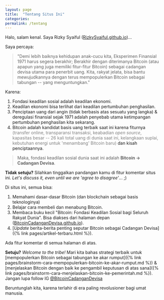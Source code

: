 ```yaml
---
layout: page
title:  "Tentang Situs Ini"
categories:
permalink: /tentang
---
```


Halo, salam kenal. Saya Rizky Syaiful ([RizkySyaiful.github.io](https://RizkySyaiful.github.io))...

Saya percaya:

> "Demi lebih baiknya kehidupan anak-cucu kita, Eksperimen Finansial 1971 harus segera berakhir; Berakhir dengan diterimanya Bitcoin (atau apapun yang juga memiliki fitur-fitur Bitcoin) sebagai cadangan devisa utama para penerbit uang. Kita, rakyat jelata, bisa bantu mewujudkannya dengan terus mempopulerkan Bitcoin sebagai tabungan -- yang menguntungkan."

Karena:

1. Fondasi keadilan sosial adalah keadilan ekonomi.
2. Keadilan ekonomi bisa terlihat dari keadilan pertumbuhan penghasilan.
3. Penciptaan uang dari angin (tidak berbasis atas sesuatu yang langka) & deregulasi finansial sejak 1971 adalah penyebab utama ketimpangan pertumbuhan penghasilan kita sekarang.
4. Bitcoin adalah kandidat basis uang terbaik saat ini karena fiturnya <span style="color:grey;">(transfer online, transparansi transaksi, keabadian *open source*, kapasitas besar -- 26 kali total uang di dunia saat ini, kelangkaan suplai, kebutuhan energi untuk 'menambang' Bitcoin baru)</span> dan kisah penciptaannya.

> Maka, fondasi keadilan sosial dunia saat ini adalah **Bitcoin → Cadangan Devisa**.

**Tidak setuju?** Silahkan tinggalkan pandangan kamu di fitur komentar situs ini. *Let's discuss it, even until we are 'agree to disagree'*... ;) 

Di situs ini, semua bisa:

1. Memahami dasar-dasar Bitcoin (dan blockchain sebagai basis teknologinya)
1. Belajar cara membeli dan menabung Bitcoin.
1. Membaca buku kecil "Bitcoin: Fondasi Keadilan Sosial bagi Seluruh Rakyat Dunia". Bisa diakses dari halaman depan ([BitcoinCadanganDevisa.github.io](/)).
1. [*Update* berita-berita penting seputar Bitcoin sebagai Cadangan Devisa]({% link pages/artikel-terbaru.html %}).

Ada fitur komentar di semua halaman di atas.

**Setuju?** *Welcome to the tribe!* Mari kita bahas strategi terbaik untuk [mempopulerkan Bitcoin sebagai tabungan ke akar rumput]({% link pages/brainstorm-cara-mempopulerkan-bitcoin-ke-akar-rumput.md %}) & [menjelaskan Bitcoin dengan baik ke pengambil keputusan di atas sana]({% link pages/brainstorm-cara-menjelaskan-bitcoin-ke-pemerintah.md %}). Jangan lupa follow IG [@BitcoinCadanganDevisa](https://www.instagram.com/BitcoinCadanganDevisa/)

Beruntunglah kita, karena terlahir di era paling revolusioner bagi umat manusia.